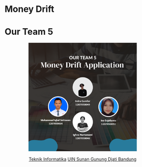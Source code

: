 # Money Drift

# Our Team 5
<div align='center'>

<img src="assets/KELOMPOK 5.png" width="350"/>


[Teknik Informatika](http://if.uinsgd.ac.id/) [UIN Sunan Gunung Djati Bandung](https://uinsgd.ac.id/) 

</div>
